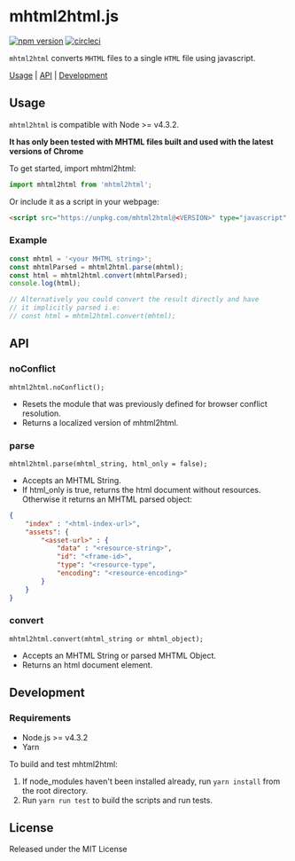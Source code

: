 # mhtml2html.js

[![npm version](https://badge.fury.io/js/mhtml2html.svg)](https://badge.fury.io/js/mhtml2html) [![circleci](https://circleci.com/gh/msindwan/mhtml2html.svg?style=shield&circle-token=:circle-token)](https://circleci.com/gh/msindwan/mhtml2html)

`mhtml2html` converts `MHTML` files to a single `HTML` file using javascript.

[Usage](#usage) | [API](#api) | [Development](#development)

## Usage

`mhtml2html` is compatible with Node >= v4.3.2.

**It has only been tested with MHTML files built and used with the latest versions of Chrome**

To get started, import mhtml2html:

```js
import mhtml2html from 'mhtml2html';
```

Or include it as a script in your webpage:

```html
<script src="https://unpkg.com/mhtml2html@<VERSION>" type="javascript" />
```

### Example

```js
const mhtml = '<your MHTML string>';
const mhtmlParsed = mhtml2html.parse(mhtml);
const html = mhtml2html.convert(mhtmlParsed);
console.log(html);

// Alternatively you could convert the result directly and have
// it implicitly parsed i.e:
// const html = mhtml2html.convert(mhtml);
```

## API

### noConflict

`mhtml2html.noConflict();`

* Resets the module that was previously defined for browser conflict resolution.
* Returns a localized version of mhtml2html.

### parse

`mhtml2html.parse(mhtml_string, html_only = false);`

* Accepts an MHTML String.
* If html_only is true, returns the html document without resources.
Otherwise it returns an MHTML parsed object:

``` json
{
    "index" : "<html-index-url>",
    "assets": {
        "<asset-url>" : {
            "data" : "<resource-string>",
            "id": "<frame-id>",
            "type": "<resource-type",
            "encoding": "<resource-encoding>"
        }
    }
}
```

### convert

`mhtml2html.convert(mhtml_string or mhtml_object);`

* Accepts an MHTML String or parsed MHTML Object.
* Returns an html document element.

## Development

### Requirements

* Node.js >= v4.3.2
* Yarn

To build and test mhtml2html:

1. If node_modules haven't been installed already, run `yarn install` from the root directory.
2. Run `yarn run test` to build the scripts and run tests.

## License

Released under the MIT License
